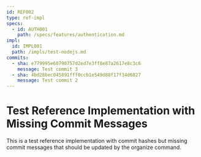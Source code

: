 ```yaml
---
id: REF002
type: ref-impl
specs:
  - id: AUTH001
    path: /specs/features/authentication.md
impl:
  id: IMPL001
  path: /impls/test-nodejs.md
commits:
  - sha: e779995e60790757d2ed7e3ff8e87a2617e8c3c6
    message: Test commit 3
  - sha: 4bd28bec045891fff0ccb1e549d88f17f34d6827
    message: Test commit 2
---
```


# Test Reference Implementation with Missing Commit Messages

This is a test reference implementation with commit hashes but missing commit messages that should be updated by the organize command.
